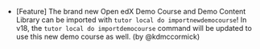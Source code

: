- [Feature] The brand new Open edX Demo Course and Demo Content Library can be imported with `tutor local do importnewdemocourse`! In v18, the `tutor local do importdemocourse` command will be updated to use this new demo course as well. (by @kdmccormick)
